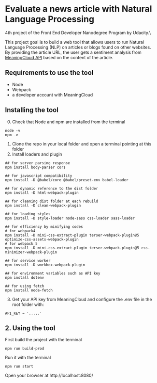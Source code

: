 # Evaluate a news article with Natural Language Processing

4th project of the Front End Developer Nanodegree Program by Udacity.\

This project goal is to build a web tool that allows users to run Natural Language Processing (NLP) on articles or blogs found on other websites. By providing the article URL, the user gets a sentiment analysis from [MeaningCloud API](https://www.meaningcloud.com/products/sentiment-analysis) based on the content of the article.


## Requirements to use the tool
- Node
- Webpack
- a developer account with MeaningCloud

## Installing the tool
0. Check that Node and npm are installed from the terminal
```
node -v
npm -v
```
1. Clone the repo in your local folder and open a terminal pointing at this folder
2. Install loaders and plugin
```
## for server parsing response
npm install body-parser cors

## for javascript compatibility
npm install -D @babel/core @babel/preset-env babel-loader

## for dynamic reference to the dist folder
npm install -D html-webpack-plugin

## for cleaning dist folder at each rebuild
npm install -D clean-webpack-plugin

## for loading styles
npm install -D style-loader node-sass css-loader sass-loader

## for efficiency by minifying codes
# for webpack4
npm install -D mini-css-extract-plugin terser-webpack-plugin@5 optimize-css-assets-webpack-plugin
# for webpack 5
npm install -D mini-css-extract-plugin terser-webpack-plugin@5 css-minimizer-webpack-plugin

## for service worker
npm install -D workbox-webpack-plugin

## for environment variables such as API key
npm install dotenv

## for using fetch
npm install node-fetch
```
3. Get your API key from MeaningCloud and configure the .env file in the root folder with:
```
API_KEY = '.....'
```


## 2. Using the tool
First build the project with the terminal
```
npm run build-prod
```
Run it with the terminal
```
npm run start
```
Open your browser at http://localhost:8080/

